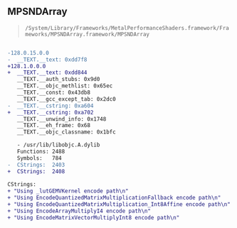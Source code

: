 ## MPSNDArray

> `/System/Library/Frameworks/MetalPerformanceShaders.framework/Frameworks/MPSNDArray.framework/MPSNDArray`

```diff

-128.0.15.0.0
-  __TEXT.__text: 0xdd7f8
+128.1.0.0.0
+  __TEXT.__text: 0xdd844
   __TEXT.__auth_stubs: 0x9d0
   __TEXT.__objc_methlist: 0x65ec
   __TEXT.__const: 0x43db8
   __TEXT.__gcc_except_tab: 0x2dc0
-  __TEXT.__cstring: 0xa604
+  __TEXT.__cstring: 0xa702
   __TEXT.__unwind_info: 0x1748
   __TEXT.__eh_frame: 0x68
   __TEXT.__objc_classname: 0x1bfc

   - /usr/lib/libobjc.A.dylib
   Functions: 2488
   Symbols:   784
-  CStrings:  2403
+  CStrings:  2408
 
CStrings:
+ "Using _lutGEMVKernel encode path\n"
+ "Using EncodeQuantizedMatrixMultiplicationFallback encode path\n"
+ "Using EncodeQuantizedMatrixMultiplication_Int8Affine encode path\n"
+ "Using EncodeArrayMultiplyI4 encode path\n"
+ "Using EncodeMatrixVectorMultiplyInt8 encode path\n"

```

